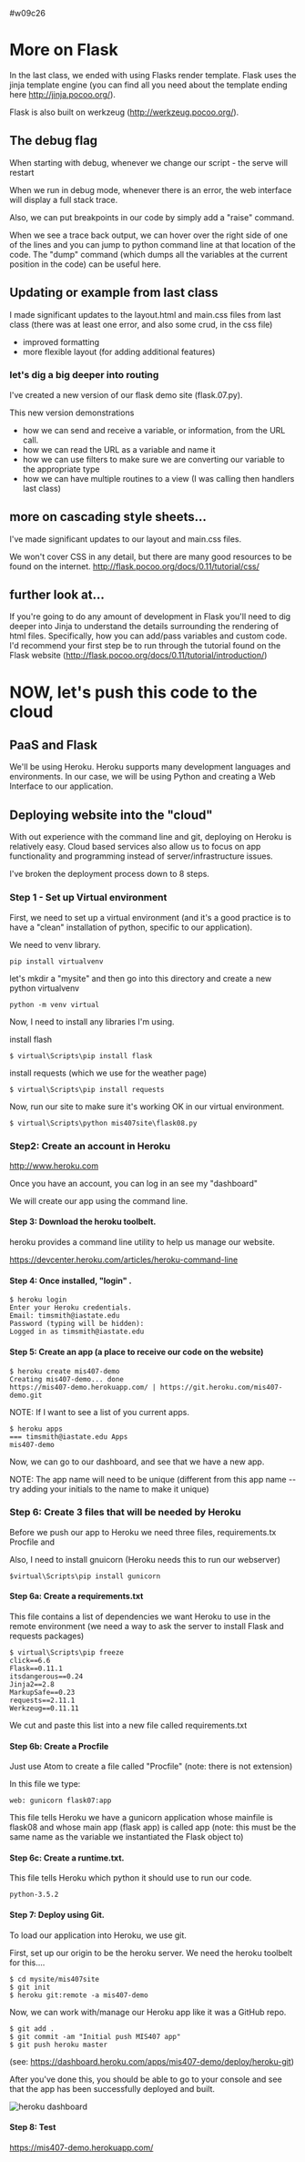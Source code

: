 
#w09c26

# More on Flask

In the last class, we ended with using Flasks render template. Flask uses the jinja template engine (you can find all you need about the template ending here http://jinja.pocoo.org/).

Flask is also built on werkzeug (http://werkzeug.pocoo.org/).

## The debug flag

When starting with debug, whenever we change our script - the serve will restart

When we run in debug mode, whenever there is an error, the web interface will display a full stack trace.

Also, we can put breakpoints in our code by simply add a "raise" command.

When we see a trace back output, we can hover over the right side of one of the lines and you can jump to python command line at that location of the code. The  "dump" command (which dumps all the variables at the current position in the code) can be useful here.

## Updating or example from last class

I made significant updates to the layout.html and main.css files from last class (there was at least one error, and also some crud, in the css file)

* improved formatting
* more flexible layout (for adding additional features)

### let's dig a big deeper into routing

I've created a new version of our flask demo site (flask.07.py).

This new version demonstrations
* how we can send and receive a variable, or information, from the URL call.
* how we can read the URL as a variable and name it
* how we can use filters to make sure we are converting our variable to the appropriate type
* how we can have multiple routines to a view (I was calling then handlers last class)

## more on cascading style sheets...

I've made significant updates to our layout and main.css files.

We won't cover CSS in any detail, but there are many good resources to be found on the internet.
http://flask.pocoo.org/docs/0.11/tutorial/css/

## further look at...

If you're going to do any amount of development in Flask you'll need to dig deeper into Jinja to understand the details surrounding the rendering of html files. Specifically, how you can add/pass variables and custom code. I'd recommend your first step be to run through the tutorial found on the Flask website (http://flask.pocoo.org/docs/0.11/tutorial/introduction/)

# NOW, let's push this code to the cloud

## PaaS and Flask

We'll be using Heroku. Heroku supports many development languages and environments. In our case, we will be using Python and creating a Web Interface to our application.

## Deploying website into the "cloud"

With out experience with the command line and git, deploying on Heroku is relatively easy. Cloud based services also allow us to focus on app functionality and programming instead of server/infrastructure issues.

I've broken the deployment process down to 8 steps.

### Step 1 - Set up Virtual environment

First, we need to set up a virtual environment (and it's a good practice is to have a "clean" installation of python, specific to our application).

We need to venv library.

```
pip install virtualvenv
```

let's mkdir a "mysite" and then go into this directory and create a new python virtualvenv

```
python -m venv virtual
```

Now, I need to install any libraries I'm using.

install flash
```
$ virtual\Scripts\pip install flask
```

install requests (which we use for the weather page)
```
$ virtual\Scripts\pip install requests
```

Now, run our site to make sure it's working OK in our virtual environment.
```
$ virtual\Scripts\python mis407site\flask08.py
```

### Step2: Create an account in Heroku

http://www.heroku.com

Once you have an account, you can log in an see my "dashboard"

We will create our app using the command line.

#### Step 3: Download the heroku toolbelt.

heroku provides a command line utility to help us manage our website.

https://devcenter.heroku.com/articles/heroku-command-line

#### Step 4: Once installed, "login" .

```
$ heroku login
Enter your Heroku credentials.
Email: timsmith@iastate.edu
Password (typing will be hidden):
Logged in as timsmith@iastate.edu
```

#### Step 5: Create an app (a place to receive our code on the website)

```
$ heroku create mis407-demo
Creating mis407-demo... done
https://mis407-demo.herokuapp.com/ | https://git.heroku.com/mis407-demo.git
```

NOTE: If I want to see a list of you current apps.

```
$ heroku apps
=== timsmith@iastate.edu Apps
mis407-demo
```

Now, we can go to our dashboard, and see that we have a new app.

NOTE: The app name will need to be unique (different from this app name -- try adding your initials to the name to make it unique)

### Step 6: Create 3 files that will be needed by Heroku

Before we push our app to Heroku we need three files, requirements.tx Procfile and

Also, I need to install gnuicorn (Heroku needs this to run our webserver)

```
$virtual\Scripts\pip install gunicorn
```

#### Step 6a: Create a requirements.txt
This file contains a list of dependencies we want Heroku to use in the remote environment (we need a way to ask the server to install Flask and requests packages)

```
$ virtual\Scripts\pip freeze
click==6.6
Flask==0.11.1
itsdangerous==0.24
Jinja2==2.8
MarkupSafe==0.23
requests==2.11.1
Werkzeug==0.11.11
```

We cut and paste this list into a new file called requirements.txt

#### Step 6b: Create a Procfile

Just use Atom to create a file called "Procfile" (note: there is not extension)

In this file we type:

```
web: gunicorn flask07:app
```
This file tells Heroku we have a gunicorn application whose mainfile is flask08 and whose main app (flask app) is called app (note: this must be the same name as the variable we instantiated the Flask object to)

#### Step 6c: Create a runtime.txt.

This file tells Heroku which python it should use to run our code.

```
python-3.5.2
```

#### Step 7: Deploy using Git.

To load our application into Heroku, we use git.

First, set up our origin to be the heroku server. We need the heroku toolbelt for this....

```
$ cd mysite/mis407site
$ git init
$ heroku git:remote -a mis407-demo
```

Now, we can work with/manage our Heroku app like it was a GitHub repo.

```
$ git add .
$ git commit -am "Initial push MIS407 app"
$ git push heroku master
```

(see: https://dashboard.heroku.com/apps/mis407-demo/deploy/heroku-git)

After you've done this, you should be able to go to your console and see that the app has been successfully deployed and built.

![heroku dashboard](images/heroku_dash_after.png)

#### Step 8: Test

https://mis407-demo.herokuapp.com/
